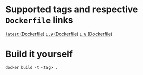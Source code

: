 # Supported tags and respective `Dockerfile` links
[`latest` (Dockerfile)](https://github.com/nick-zh/docker-composer-prestissimo/blob/master/Dockerfile "Dockerfile")
[`1.9` (Dockerfile)](https://github.com/nick-zh/docker-composer-prestissimo/blob/1.9/Dockerfile "Dockerfile")
[`1.8` (Dockerfile)](https://github.com/nick-zh/docker-composer-prestissimo/blob/1.8/Dockerfile "Dockerfile")

# Build it yourself
```
docker build -t <tag> .
```
